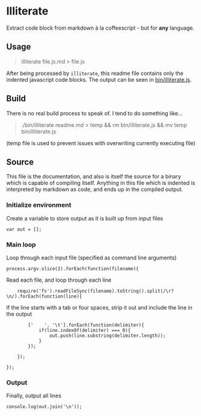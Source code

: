 # Illiterate

Extract code block from markdown à la coffeescript - but for **any** language.

## Usage

> illiterate file.js.md > file.js

After being processed by `illiterate`, this readme file contains only the indented javascript code blocks. The output can be seen in [bin/illiterate.js](./bin/illiterate.js).

## Build

There is no real build process to speak of. I tend to do something like...

> ./bin/illiterate readme.md > temp && rm bin/illiterate.js && mv temp bin/illiterate.js

(temp file is used to prevent issues with overwriting currently executing file)

## Source

This file is the documentation, and also is itself the source for a binary which is capable of compiling itself. Anything in this file which is indented is interpreted by markdown as code, and ends up in the compiled output.

### Initialize environment

Create a variable to store output as it is built up from input files

	var out = [];

### Main loop

Loop through each input file (specified as command line arguments)

	process.argv.slice(2).forEach(function(filename){

Read each file, and loop through each line

		require('fs').readFileSync(filename).toString().split(/\r?\n/).forEach(function(line){

If the line starts with a tab or four spaces, strip it out and include the line in  the output

			['    ', '\t'].forEach(function(delimiter){
				if(line.indexOf(delimiter) === 0){
					out.push(line.substring(delimiter.length));
				}
			});

		});

	});

### Output

Finally, output all lines

	console.log(out.join('\n'));